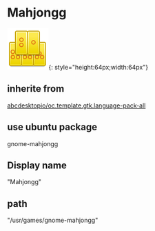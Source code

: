 # Mahjongg
![gnome-mahjongg.svg](/applications/icons/gnome-mahjongg.svg){: style="height:64px;width:64px"}
## inherite from
[abcdesktopio/oc.template.gtk.language-pack-all](abcdesktopio/oc.template.gtk.language-pack-all.md)
## use ubuntu package
gnome-mahjongg
## Display name
"Mahjongg"
## path
"/usr/games/gnome-mahjongg"
